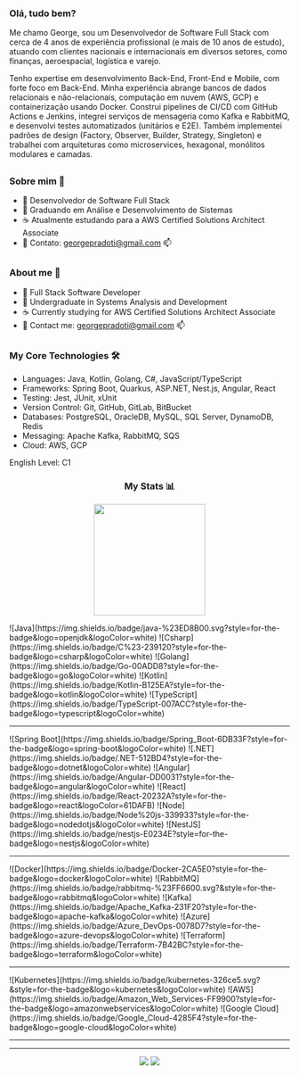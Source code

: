 ### Olá, tudo bem?
Me chamo George, sou um Desenvolvedor de Software Full Stack com cerca de 4 anos de experiência profissional (e mais de 10 anos de estudo), atuando com clientes nacionais e internacionais em diversos setores, como finanças, aeroespacial, logística e varejo.

Tenho expertise em desenvolvimento Back-End, Front-End e Mobile, com forte foco em Back-End. Minha experiência abrange bancos de dados relacionais e não-relacionais, computação em nuvem (AWS, GCP) e containerização usando Docker. Construi pipelines de CI/CD com GitHub Actions e Jenkins, integrei serviços de mensageria como Kafka e RabbitMQ, e desenvolvi testes automatizados (unitários e E2E). Também implementei padrões de design (Factory, Observer, Builder, Strategy, Singleton) e trabalhei com arquiteturas como microservices, hexagonal, monólitos modulares e camadas.
##
### Sobre mim 👋
- 🔭 Desenvolvedor de Software Full Stack
- 🚀 Graduando em Análise e Desenvolvimento de Sistemas
- ☕ Atualmente estudando para a AWS Certified Solutions Architect Associate
- 💬 Contato: georgepradoti@gmail.com 📫
##
### About me 👋
- 🔭 Full Stack Software Developer
- 🚀 Undergraduate in Systems Analysis and Development
- ☕ Currently studying for AWS Certified Solutions Architect Associate
- 💬 Contact me: georgepradoti@gmail.com 📫
##
### My Core Technologies 🛠️
- Languages: Java, Kotlin, Golang, C#, JavaScript/TypeScript
- Frameworks: Spring Boot, Quarkus, ASP.NET, Nest.js, Angular, React
- Testing: Jest, JUnit, xUnit
- Version Control: Git, GitHub, GitLab, BitBucket
- Databases: PostgreSQL, OracleDB, MySQL, SQL Server, DynamoDB, Redis
- Messaging: Apache Kafka, RabbitMQ, SQS
- Cloud: AWS, GCP

English Level: C1
<h3 align="center">My Stats 📊</h3>

<p align="center">
  <a href="https://github.com/anuraghazra/convoychat">
    <img height="200" src="https://github-readme-stats.vercel.app/api/top-langs?username=george-prado&layout=compact&langs_count=8&card_width=320&hide=javascript,html,scss,css" />
  </a>
</p>

<div>
  ![Java](https://img.shields.io/badge/java-%23ED8B00.svg?style=for-the-badge&logo=openjdk&logoColor=white)
![Csharp](https://img.shields.io/badge/C%23-239120?style=for-the-badge&logo=csharp&logoColor=white)
![Golang](https://img.shields.io/badge/Go-00ADD8?style=for-the-badge&logo=go&logoColor=white)
![Kotlin](https://img.shields.io/badge/Kotlin-B125EA?style=for-the-badge&logo=kotlin&logoColor=white)
![TypeScript](https://img.shields.io/badge/TypeScript-007ACC?style=for-the-badge&logo=typescript&logoColor=white)
<hr>
![Spring Boot](https://img.shields.io/badge/Spring_Boot-6DB33F?style=for-the-badge&logo=spring-boot&logoColor=white)
![.NET](https://img.shields.io/badge/.NET-512BD4?style=for-the-badge&logo=dotnet&logoColor=white)
![Angular](https://img.shields.io/badge/Angular-DD0031?style=for-the-badge&logo=angular&logoColor=white)
![React](https://img.shields.io/badge/React-20232A?style=for-the-badge&logo=react&logoColor=61DAFB)
![Node](https://img.shields.io/badge/Node%20js-339933?style=for-the-badge&logo=nodedotjs&logoColor=white)
![NestJS](https://img.shields.io/badge/nestjs-E0234E?style=for-the-badge&logo=nestjs&logoColor=white)
<hr>
![Docker](https://img.shields.io/badge/Docker-2CA5E0?style=for-the-badge&logo=docker&logoColor=white)
![RabbitMQ](https://img.shields.io/badge/rabbitmq-%23FF6600.svg?&style=for-the-badge&logo=rabbitmq&logoColor=white)
![Kafka](https://img.shields.io/badge/Apache_Kafka-231F20?style=for-the-badge&logo=apache-kafka&logoColor=white)
![Azure](https://img.shields.io/badge/Azure_DevOps-0078D7?style=for-the-badge&logo=azure-devops&logoColor=white)
![Terraform](https://img.shields.io/badge/Terraform-7B42BC?style=for-the-badge&logo=terraform&logoColor=white)
<hr>
![Kubernetes](https://img.shields.io/badge/kubernetes-326ce5.svg?&style=for-the-badge&logo=kubernetes&logoColor=white)
![AWS](https://img.shields.io/badge/Amazon_Web_Services-FF9900?style=for-the-badge&logo=amazonwebservices&logoColor=white)
![Google Cloud](https://img.shields.io/badge/Google_Cloud-4285F4?style=for-the-badge&logo=google-cloud&logoColor=white)
<hr>
</div>


---

<div align="center"> 
  <a href="https://www.linkedin.com/in/george-prado-dev" target="_blank"><img src="https://img.shields.io/badge/-LinkedIn-%230077B5?style=for-the-badge&logo=linkedin&logoColor=white" target="_blank"></a>
  <a href="mailto:georgepradoti@gmail.com"> <img src="https://img.shields.io/badge/-Gmail-%23333?style=for-the-badge&logo=gmail&logoColor=white" target="_blank"></a> 
</div>
